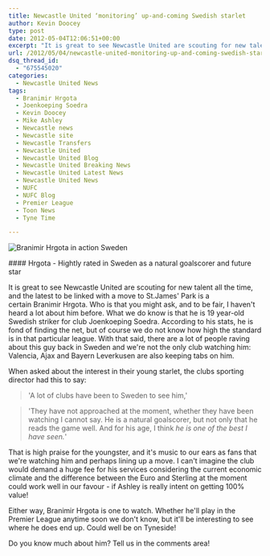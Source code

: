 ```yaml
---
title: Newcastle United ‘monitoring’ up-and-coming Swedish starlet
author: Kevin Doocey
type: post
date: 2012-05-04T12:06:51+00:00
excerpt: "It is great to see Newcastle United are scouting for new talent all the time, and the latest to be linked with a move to St.James' Park is a certain Branimir Hrgota. Who is that you.."
url: /2012/05/04/newcastle-united-monitoring-up-and-coming-swedish-starlet/
dsq_thread_id:
  - "675545020"
categories:
  - Newcastle United News
tags:
  - Branimir Hrgota
  - Joenkoeping Soedra
  - Kevin Doocey
  - Mike Ashley
  - Newcastle news
  - Newcastle site
  - Newcastle Transfers
  - Newcastle United
  - Newcastle United Blog
  - Newcastle United Breaking News
  - Newcastle United Latest News
  - Newcastle United News
  - NUFC
  - NUFC Blog
  - Premier League
  - Toon News
  - Tyne Time

---
```

![Branimir Hrgota in action Sweden](https://www.tynetime.com/wp-content/uploads/2012/05/Branimir-Hrgota-NUFC.jpg "Branimir-Hrgota-NUFC")

#### Hrgota - Hightly rated in Sweden as a natural goalscorer and future star

It is great to see Newcastle United are scouting for new talent all the time, and the latest to be linked with a move to St.James' Park is a certain Branimir Hrgota. Who is that you might ask, and to be fair, I haven't heard a lot about him before. What we do know is that he is 19 year-old Swedish striker for club Joenkoeping Soedra. According to his stats, he is fond of finding the net, but of course we do not know how high the standard is in that particular league. With that said, there are a lot  of people raving about this guy back in Sweden and we're not the only club watching him: Valencia, Ajax and Bayern Leverkusen are also keeping tabs on him.

When asked about the interest in their young starlet, the clubs sporting director had this to say:

> 'A lot of clubs have been to Sweden to see him,'

> 'They have not approached at the moment, whether they have been watching I cannot say. He is a natural goalscorer, but not only that he reads the game well. And for his age, I think _he is one of the best I have seen._'

That is high praise for the youngster, and it's music to our ears as fans that we're watching him and perhaps lining up a move. I can't imagine the club would demand a huge fee for his services considering the current economic climate and the difference between the Euro and Sterling at the moment could work well in our favour - if Ashley is really intent on getting 100% value!

Either way, Branimir Hrgota is one to watch. Whether he'll play in the Premier League anytime soon we don't know, but it'll be interesting to see where he does end up. Could well be on Tyneside!

Do you know much about him? Tell us in the comments area!

